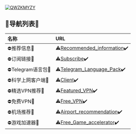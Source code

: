 [![QWZKMYZY](https://github.com/ThekingMX1998/free-v2ray-code/raw/master/Image/QWZKMYZY.png)](https://github.com/ThekingMX1998/free-v2ray-code#)

## 📢导航列表📢

| 名称| URL|
| :--- | :--- |
| ⛔推荐信息🖕| ⚠️[Recommended_information](https://github.com/ThekingMX1998/free-v2ray-code/blob/menu/ERROR/Recommended_information.md)✔️|
| ⛔订阅链接🖕| ⚠️[Subscribe](https://github.com/ThekingMX1998/free-v2ray-code/blob/menu/ERROR/Subscribe.md)✔️|
| ⛔Telegram语言包🖕| ⚠️[Telegram_Language_Pack](https://github.com/ThekingMX1998/free-v2ray-code/blob/menu/ERROR/Telegram_Language_Pack.md)✔️|
| ⛔科学上网客户端🖕| ⚠️[Client](https://github.com/ThekingMX1998/free-v2ray-code/blob/menu/ERROR/Client.md)✔️|
| ⛔精选VPN推荐🖕| ⚠️[Featured_VPN](https://github.com/ThekingMX1998/free-v2ray-code/blob/menu/ERROR/Featured_VPN.md)✔️|
| ⛔免费VPN🖕| ⚠️[Free_VPN](https://github.com/ThekingMX1998/free-v2ray-code/blob/menu/ERROR/Free_VPN.md)✔️|
| ⛔机场推荐🖕| ⚠️[Airport_recommendation](https://github.com/ThekingMX1998/free-v2ray-code/blob/menu/ERROR/Airport_recommendation.md)✔️|
| ⛔游戏加速器🖕| ⚠️[Free_Game_accelerator](https://github.com/ThekingMX1998/free-v2ray-code/blob/menu/ERROR/Free_Game_accelerator.md)✔️|
